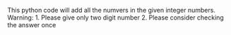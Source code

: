 This python code will add all the numvers in the given integer numbers.
Warning:
    1. Please give only two digit number
    2. Please consider checking the answer once